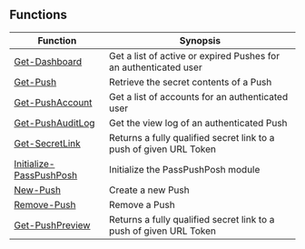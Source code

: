 ## Functions

| Function | Synopsis |
| --- | --- |
| [Get-Dashboard](./docs/Get-Dashboard.md) | Get a list of active or expired Pushes for an authenticated user |
| [Get-Push](./docs/Get-Push.md) | Retrieve the secret contents of a Push |
| [Get-PushAccount](./docs/Get-PushAccount.md) | Get a list of accounts for an authenticated user |
| [Get-PushAuditLog](./docs/Get-PushAuditLog.md) | Get the view log of an authenticated Push |
| [Get-SecretLink](./docs/Get-SecretLink.md) | Returns a fully qualified secret link to a push of given URL Token |
| [Initialize-PassPushPosh](./docs/Initialize-PassPushPosh.md) | Initialize the PassPushPosh module |
| [New-Push](./docs/New-Push.md) | Create a new Push |
| [Remove-Push](./docs/Remove-Push.md) | Remove a Push |
| [Get-PushPreview](./docs/Get-PushPreview.md) | Returns a fully qualified secret link to a push of given URL Token |

#
